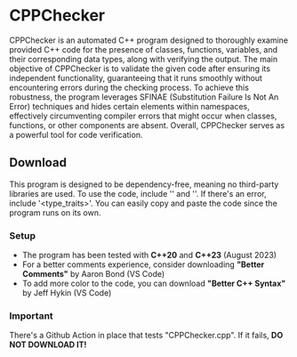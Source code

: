 # **CPPChecker**

CPPChecker is an automated C++ program designed to thoroughly examine provided C++ code for the presence of classes, functions, variables, and their corresponding data types, along with verifying the output. The main objective of CPPChecker is to validate the given code after ensuring its independent functionality, guaranteeing that it runs smoothly without encountering errors during the checking process. To achieve this robustness, the program leverages SFINAE (Substitution Failure Is Not An Error) techniques and hides certain elements within namespaces, effectively circumventing compiler errors that might occur when classes, functions, or other components are absent. Overall, CPPChecker serves as a powerful tool for code verification.

## **Download**

This program is designed to be dependency-free, meaning no third-party libraries are used. To use the code, include '<iostream>' and '<sstream>'. If there's an error, include '<type_traits>'. You can easily copy and paste the code since the program runs on its own.

### **Setup**

+ The program has been tested with **C++20** and **C++23** (August 2023)
+ For a better comments experience, consider downloading **"Better Comments"** by Aaron Bond (VS Code)
+ To add more color to the code, you can download **"Better C++ Syntax"** by Jeff Hykin (VS Code)

### **Important**

There's a Github Action in place that tests "CPPChecker.cpp". If it fails, **DO NOT DOWNLOAD IT!**









